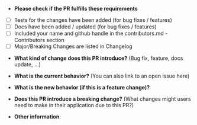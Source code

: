 * **Please check if the PR fulfills these requirements**

- [ ] Tests for the changes have been added (for bug fixes / features)
- [ ] Docs have been added / updated (for bug fixes / features)
- [ ] Included your name and github handle in the contributors.md - Contributors section
- [ ] Major/Breaking Changes are listed in Changelog

* **What kind of change does this PR introduce?** (Bug fix, feature, docs update, ...)



* **What is the current behavior?** (You can also link to an open issue here)



* **What is the new behavior (if this is a feature change)?**



* **Does this PR introduce a breaking change?** (What changes might users need to make in their application due to this PR?)



* **Other information**:
